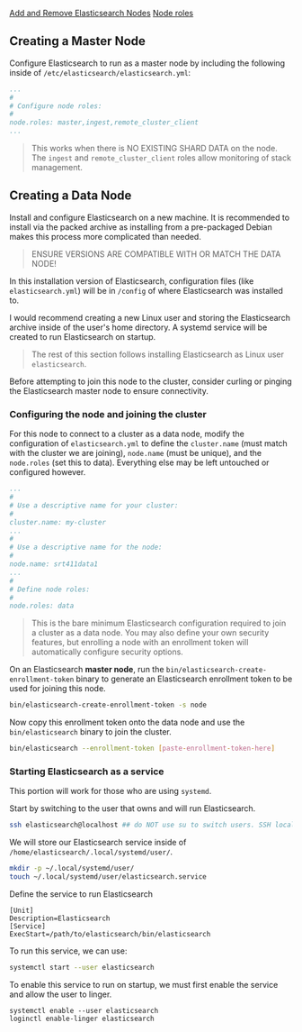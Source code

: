 [Add and Remove Elasticsearch Nodes](https://www.elastic.co/docs/deploy-manage/maintenance/add-and-remove-elasticsearch-nodes)
[Node roles](https://www.elastic.co/docs/deploy-manage/distributed-architecture/clusters-nodes-shards/node-roles)


## Creating a Master Node
Configure Elasticsearch to run as a master node by including the following inside of `/etc/elasticsearch/elasticsearch.yml`:
```yml
...
#
# Configure node roles:
#
node.roles: master,ingest,remote_cluster_client
...
```
> This works when there is NO EXISTING SHARD DATA on the node.
> The `ingest` and `remote_cluster_client` roles allow monitoring of stack management.

## Creating a Data Node
Install and configure Elasticsearch on a new machine. It is recommended to install via the packed archive as installing from a pre-packaged Debian makes this process more complicated than needed.
> ENSURE VERSIONS ARE COMPATIBLE WITH OR MATCH THE DATA NODE!

In this installation version of Elasticsearch, configuration files (like `elasticsearch.yml`) will be in `/config` of where Elasticsearch was installed to. 

I would recommend creating a new Linux user and storing the Elasticsearch archive inside of the user's home directory. A systemd service will be created to run Elasticsearch on startup.
> The rest of this section follows installing Elasticsearch as Linux user `elasticsearch`.

Before attempting to join this node to the cluster, consider curling or pinging the Elasticsearch master node to ensure connectivity.

### Configuring the node and joining the cluster
For this node to connect to a cluster as a data node, modify the configuration of `elasticsearch.yml` to define the `cluster.name` (must match with the cluster we are joining), `node.name` (must be unique), and the `node.roles` (set this to data). Everything else may be left untouched or configured however.
```yml
...
#
# Use a descriptive name for your cluster:
#
cluster.name: my-cluster
...
#
# Use a descriptive name for the node:
#
node.name: srt411data1
...
#
# Define node roles:
#
node.roles: data
```
> This is the bare minimum Elasticsearch configuration required to join a cluster as a data node. 
> You may also define your own security features, but enrolling a node with an enrollment token will automatically configure security options.

On an Elasticsearch **master node**, run the `bin/elasticsearch-create-enrollment-token` binary to generate an Elasticsearch enrollment token to be used for joining this node.
```sh
bin/elasticsearch-create-enrollment-token -s node
```

Now copy this enrollment token onto the data node and use the `bin/elasticsearch` binary to join the cluster.
```sh
bin/elasticsearch --enrollment-token [paste-enrollment-token-here]
```

### Starting Elasticsearch as a service
This portion will work for those who are using `systemd`.

Start by switching to the user that owns and will run Elasticsearch.
```sh
ssh elasticsearch@localhost ## do NOT use su to switch users. SSH locally instead.
```

We will store our Elasticsearch service inside of `/home/elasticsearch/.local/systemd/user/`.
```bash
mkdir -p ~/.local/systemd/user/
touch ~/.local/systemd/user/elasticsearch.service
```

Define the service to run Elasticsearch
```service
[Unit]
Description=Elasticsearch
[Service]
ExecStart=/path/to/elasticsearch/bin/elasticsearch
```

To run this service, we can use:
```bash
systemctl start --user elasticsearch
```

To enable this service to run on startup, we must first enable the service and allow the user to linger.
```
systemctl enable --user elasticsearch
loginctl enable-linger elasticsearch
```
